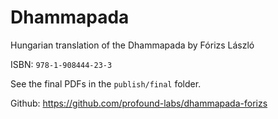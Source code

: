 
# Dhammapada

Hungarian translation of the Dhammapada by Fórizs László

ISBN: `978-1-908444-23-3`

See the final PDFs in the `publish/final` folder.

Github: <https://github.com/profound-labs/dhammapada-forizs>

